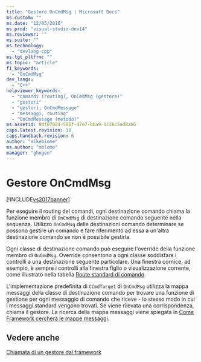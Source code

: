 ```yaml
---
title: "Gestore OnCmdMsg | Microsoft Docs"
ms.custom: ""
ms.date: "12/05/2016"
ms.prod: "visual-studio-dev14"
ms.reviewer: ""
ms.suite: ""
ms.technology: 
  - "devlang-cpp"
ms.tgt_pltfrm: ""
ms.topic: "article"
f1_keywords: 
  - "OnCmdMsg"
dev_langs: 
  - "C++"
helpviewer_keywords: 
  - "comandi (routing), OnCmdMsg (gestore)"
  - "gestori"
  - "gestori, OnCmdMessage"
  - "messaggi, routing"
  - "OnCmdMessage (metodo)"
ms.assetid: 8df07024-506f-47e7-bba9-1c3bc5ad8ab6
caps.latest.revision: 10
caps.handback.revision: 6
author: "mikeblome"
ms.author: "mblome"
manager: "ghogen"
---
```

# Gestore OnCmdMsg
[!INCLUDE[vs2017banner](../assembler/inline/includes/vs2017banner.md)]

Per eseguire il routing dei comandi, ogni destinazione comando chiama la funzione membro di `OnCmdMsg` di destinazione comando seguente nella sequenza.  Utilizzo `OnCmdMsg` delle destinazioni comando determinare se possono gestire un comando e fare riferimento ad essa a un'altra destinazione comando se non è possibile gestirla.  
  
 Ogni classe di destinazione comando può eseguire l'override della funzione membro di `OnCmdMsg`.  Override consentono a ogni classe soddisfare i controlli a una destinazione seguente particolare.  Una finestra cornice, ad esempio, è sempre i controlli alla finestra figlio o visualizzazione corrente, come illustrato nella tabella [Route standard di comando](../mfc/command-routing.md).  
  
 L'implementazione predefinita di `CCmdTarget` di `OnCmdMsg` utilizza la mappa messaggi della classe di destinazione comando per trovare una funzione di gestione per ogni messaggio di comando che riceve \- lo stesso modo in cui i messaggi standard vengono trovati.  Se viene rilevata una corrispondenza, chiama il gestore.  La ricerca della mappa messaggi viene spiegata in [Come Framework cercherà le mappe messaggi](../mfc/how-the-framework-searches-message-maps.md).  
  
## Vedere anche  
 [Chiamata di un gestore dal framework](../mfc/how-the-framework-calls-a-handler.md)